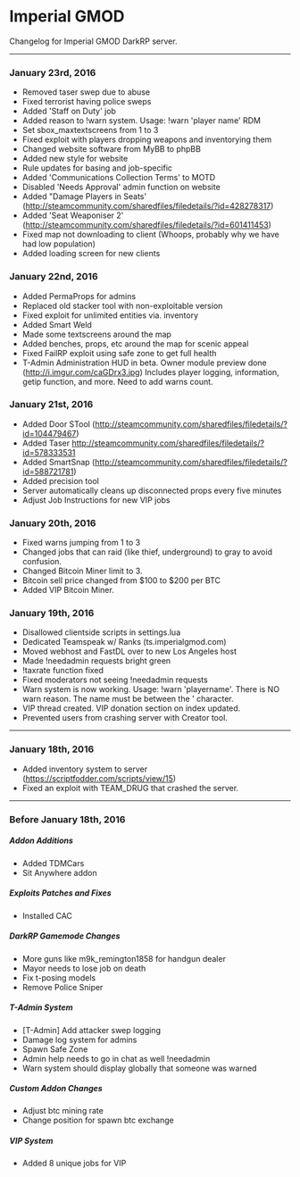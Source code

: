 # Imperial GMOD

Changelog for Imperial GMOD DarkRP server.

---
### January 23rd, 2016
* Removed taser swep due to abuse
* Fixed terrorist having police sweps
* Added 'Staff on Duty' job
* Added reason to !warn system. Usage: !warn 'player name' RDM
* Set sbox_maxtextscreens from 1 to 3
* Fixed exploit with players dropping weapons and inventorying them
* Changed website software from MyBB to phpBB
* Added new style for website
* Rule updates for basing and job-specific
* Added 'Communications Collection Terms' to MOTD
* Disabled 'Needs Approval' admin function on website
* Added "Damage Players in Seats' (http://steamcommunity.com/sharedfiles/filedetails/?id=428278317)
* Added 'Seat Weaponiser 2' (http://steamcommunity.com/sharedfiles/filedetails/?id=601411453)
* Fixed map not downloading to client (Whoops, probably why we have had low population)
* Added loading screen for new clients

### January 22nd, 2016
* Added PermaProps for admins 
* Replaced old stacker tool with non-exploitable version
* Fixed exploit for unlimited entities via. inventory
* Added Smart Weld
* Made some textscreens around the map
* Added benches, props, etc around the map for scenic appeal
* Fixed FailRP exploit using safe zone to get full health
* T-Admin Administration HUD in beta. Owner module preview done (http://i.imgur.com/caGDrx3.jpg)
Includes player logging, information, getip function, and more. Need to add warns count.

### January 21st, 2016
* Added Door STool (http://steamcommunity.com/sharedfiles/filedetails/?id=104479467)
* Added Taser http://steamcommunity.com/sharedfiles/filedetails/?id=578333531
* Added SmartSnap (http://steamcommunity.com/sharedfiles/filedetails/?id=588721781)
* Added precision tool
* Server automatically cleans up disconnected props every five minutes
* Adjust Job Instructions for new VIP jobs

### January 20th, 2016
* Fixed warns jumping from 1 to 3
* Changed jobs that can raid (like thief, underground) to gray to avoid confusion.
* Changed Bitcoin Miner limit to 3. 
* Bitcoin sell price changed from $100 to $200 per BTC
* Added VIP Bitcoin Miner.

### January 19th, 2016
* Disallowed clientside scripts in settings.lua
* Dedicated Teamspeak w/ Ranks (ts.imperialgmod.com)
* Moved webhost and FastDL over to new Los Angeles host
* Made !needadmin requests bright green
* !taxrate function fixed
* Fixed moderators not seeing !needadmin requests
* Warn system is now working. Usage: !warn 'playername'. There is NO warn reason. The name must be between the ' character.
* VIP thread created. VIP donation section on index updated.
* Prevented users from crashing server with Creator tool.

---

### January 18th, 2016
* Added inventory system to server (https://scriptfodder.com/scripts/view/15)
* Fixed an exploit with TEAM_DRUG that crashed the server.

---

### Before January 18th, 2016

##### Addon Additions
* Added TDMCars
* Sit Anywhere addon

##### Exploits Patches and Fixes
* Installed CAC

##### DarkRP Gamemode Changes
* More guns like m9k_remington1858 for handgun dealer
* Mayor needs to lose job on death
* Fix t-posing models
* Remove Police Sniper
 
##### T-Admin System
* [T-Admin] Add attacker swep logging
* Damage log system for admins
* Spawn Safe Zone
* Admin help needs to go in chat as well !needadmin
* Warn system should display globally that someone was warned

##### Custom Addon Changes
* Adjust btc mining rate
* Change position for spawn btc exchange

##### VIP System
* Added 8 unique jobs for VIP
